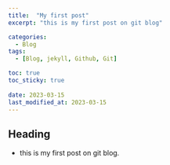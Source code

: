 ```yaml
---
title:  "My first post"
excerpt: "this is my first post on git blog"

categories:
  - Blog
tags:
  - [Blog, jekyll, Github, Git]

toc: true
toc_sticky: true
 
date: 2023-03-15
last_modified_at: 2023-03-15
---
```


## Heading
- this is my first post on git blog.